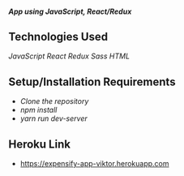#### _App using JavaScript, React/Redux_

## Technologies Used

_JavaScript_
_React_
_Redux_
_Sass_
_HTML_

## Setup/Installation Requirements

* _Clone the repository_
* _npm install_
* _yarn run dev-server_

## Heroku Link
* https://expensify-app-viktor.herokuapp.com
